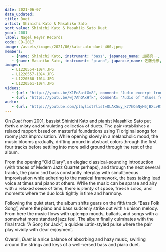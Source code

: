 ```yaml
---
date: 2021-06-07
date_updated: 
title: Duet
artist: Shinichi Kato & Masahiko Sato
sort_value: Shinichi Kato & Masahiko Sato Duet
year: 2001
label: Nagel Heyer Records
code: CD-2017
image: /assets/images/2021/06/kato-sato-duet-460.jpeg
members:
   - {name: Shinichi Kato, instrument: "bass", japanese_name: 加藤真一, url: "https://katoshinichi.net/"}
   - {name: Masahiko Sato, instrument: "piano", japanese_name: 佐藤允彦, url: "http://www.mmjp.or.jp/m_satoh/"}
images:
   - L1220554-1024.JPG
   - L1220557-1024.JPG
   - L1220560-1024.JPG
   - L1220561-1024.JPG
videos: 
   - {url: "https://youtu.be/X1Fe8ahfGm8", comment: "Audio excerpt from “Old Diary”, the opening track on this album"}
   - {url: "https://youtu.be/wj7AhGAxHfk", comment: "Audio of “Blues for Pluto”, track #10 from this album"}
audio:
   - {url: "https://youtube.com/playlist?list=OLAK5uy_k77hOaNyH6jBXLvR1LAWyMEXC6tU5qlM0", comment: "At the time of this writing, the full album can be heard as a playlist"}
---
```

On *Duet* from 2001, bassist Shinichi Kato and pianist Masahiko Sato put forth a misty and stimulating collection of duets. The pair establishes a relaxed rapport based on masterful foundations using 11 original songs for roomy jazz improvisation. While opening slowly in a melancholic mood, the music blooms gradually, drifting around in abstract colors through the first four tracks before settling into more solid ground through the rest of the album.

From the opening “Old Diary”, an elegiac classical-sounding introduction (with traces of Modern Jazz Quartet perhaps), and through the next several tracks, the piano and bass constantly interplay with simultaneous improvisation while adhering to the musical framework, the bass taking lead voice at times and piano at others. While the music can be sparse and airy with a relaxed sense of time, there is plenty of space, freeish solos, and moments where the duo lock tightly in time and harmony.

Following the quiet start, the album shifts gears on the fifth track “Bass Folk Song”, where the piano and bass suddenly strike out with a unison melody. From here the music flows with uptempo moods, ballads, and songs with a somewhat more standard jazz feel. The album finally culminates with the final track “A Song for Jack”, a quicker Latin-styled pulse where the pair play vividly with clear enjoyment.

Overall, *Duet* is a nice balance of absorbing and hazy music, swirling around the strings and keys of a well-versed bass and piano duet.
